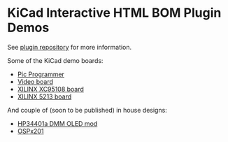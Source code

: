 # KiCad Interactive HTML BOM Plugin Demos

See [plugin repository](https://github.com/openscopeproject/InteractiveHtmlBom)
for more information.

Some of the KiCad demo boards:

-   [Pic Programmer](https://openscopeproject.org/InteractiveHtmlBomDemo/1/ibom.html)
-   [Video board](https://openscopeproject.org/InteractiveHtmlBomDemo/2/ibom.html)
-   [XILINX XC95108 board](https://openscopeproject.org/InteractiveHtmlBomDemo/3/ibom.html)
-   [XILINX 5213 board](https://openscopeproject.org/InteractiveHtmlBomDemo/4/ibom.html)

And couple of (soon to be published) in house designs:

-   [HP34401a DMM OLED mod](https://openscopeproject.org/InteractiveHtmlBomDemo/hp34401a_oled/ibom.html)
-   [OSPx201](https://openscopeproject.org/InteractiveHtmlBomDemo/OSPx201/ibom.html)
